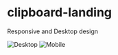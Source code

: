 # clipboard-landing
Responsive and Desktop design

![Desktop](https://github.com/RafiAlizade/clipboard-landing/assets/33255629/d65caecf-e063-418a-94e9-7b226c091325)
![Mobile](https://github.com/RafiAlizade/clipboard-landing/assets/33255629/488ec5d1-39d9-4c7a-b602-202f5ea5fe62)
